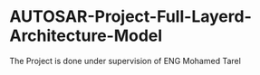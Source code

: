 # AUTOSAR-Project-Full-Layerd-Architecture-Model
The Project is done under supervision of ENG Mohamed Tarel

